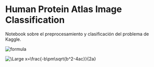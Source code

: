 # Human Protein Atlas Image Classification
Notebook sobre el preprocesamiento y clasificación del problema de Kaggle.


![formula](https://render.githubusercontent.com/render/math?math=|%20x_{1}%20x_{2}%20\rangle%20=%20=%20\frac{%201}%20{%20\sqrt{%202}}%20|%200%200%20\rangle%20+%20\frac{%201}%20{%20\sqrt{%202}}%20|%201%201%20\rangle)

<img src="https://latex.codecogs.com/svg.latex?\Large&space;x=\frac{-b\pm\sqrt{b^2-4ac}}{2a}" title="\Large x=\frac{-b\pm\sqrt{b^2-4ac}}{2a}" />
